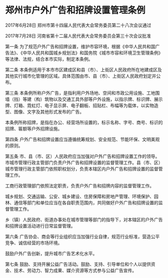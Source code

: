 # 郑州市户外广告和招牌设置管理条例

2017年6月28日 郑州市第十四届人民代表大会常务委员第二十八次会议通过

2017年7月28日 河南省第十二届人民代表大会常务委员会第三十次会议批准



第一条 为了规范户外广告和招牌设置，维护市容环境，根据《中华人民共和国广告法》、《中华人民共和国城乡规划法》和国务院《城市市容和环境卫生管理条例》等法律、法规，结合本市实际，制定本条例。

第二条 本条例适用于本市市区建成区和县（市）、上街区人民政府所在地建成区及其他实行城市化管理的区域。具体范围由市、县（市）、上街区人民政府划定并公布。

第三条 本条例所称户外广告，是指利用户外场地、空间和市政公用设施、工地围墙（挡）等建（构）筑物以及交通工具外部等户外设施，以指示牌、标识牌、展示牌、灯箱、霓虹灯、电子显示屏、电子翻板、招贴栏、布幅等为载体，以实物造型、图像、文字及其他形式发布的广告。

本条例所称招牌，是指在办公、经营场所设置的，标示名称、字号、商号、标识的招牌、匾额等户外招牌设施。

第四条 户外广告和招牌设置应当遵循统筹规划、安全规范、节能环保、文明美观的原则。

第五条 市、县（市、区）人民政府应当加强对户外广告和招牌设置工作的领导。市城市管理行政主管部门负责户外广告和招牌设置的监督管理工作。县（市、区）城市管理行政主管部门依照职权划分，负责本辖区内户外广告和招牌设置的监督管理工作。

工商行政管理部门依照法定职责，负责户外广告和招牌内容的监督管理工作。

城乡规划、交通运输、公安、城乡建设、住房保障和房地产管理、环境保护、园林、通信等部门和单位应当在各自职责范围内，共同做好户外广告和招牌设置的监督管理工作。

乡（镇）人民政府、街道办事处在城市管理等部门的指导下，对本辖区的户外广告和招牌设置活动进行日常监督管理。

第六条 广告协会、商会等行业组织应当加强行业自律，规范行业标准，营造公平竞争、诚信经营的市场环境。

鼓励户外广告创新，提升城市广告艺术化水平。

第七条 鼓励、支持开展公益广告活动。鼓励、支持、引导单位和个人以提供资金、技术、劳动力、智力成果、媒介资源等方式参与公益广告宣传。